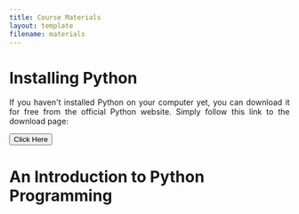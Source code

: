 ```yaml
---
title: Course Materials
layout: template
filename: materials
--- 
```


# Installing Python

<p style='text-align: justify;'>
If you haven't installed Python on your computer yet, you can download it for free from the official Python website. Simply follow this link to the download page:
</p>

<a href="https://www.python.org/downloads/" target="_blank"><button>Click Here</button></a>


# An Introduction to Python Programming


